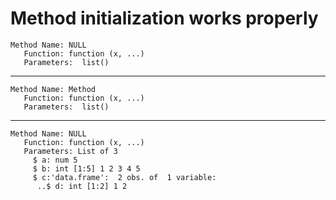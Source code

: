 # Method initialization works properly

    Method Name: NULL 
       Function: function (x, ...)  
       Parameters:  list()

---

    Method Name: Method 
       Function: function (x, ...)  
       Parameters:  list()

---

    Method Name: NULL 
       Function: function (x, ...)  
       Parameters: List of 3
         $ a: num 5
         $ b: int [1:5] 1 2 3 4 5
         $ c:'data.frame':	2 obs. of  1 variable:
          ..$ d: int [1:2] 1 2

